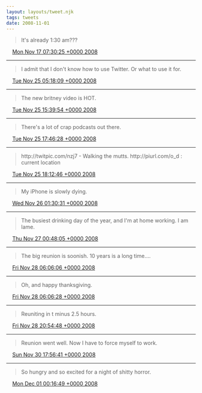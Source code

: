 ```yaml
---
layout: layouts/tweet.njk
tags: tweets
date: 2008-11-01
---
```


> It's already 1:30 am???

<img src="../media/tweet.ico" width="12" /> [Mon Nov 17 07:30:25 +0000 2008](https://twitter.com/timwasson/status/1009253008)

----

> I admit that I don't know how to use Twitter\. Or what to use it for\.

<img src="../media/tweet.ico" width="12" /> [Tue Nov 25 05:18:09 +0000 2008](https://twitter.com/timwasson/status/1022198245)

----

> The new britney video is HOT\.

<img src="../media/tweet.ico" width="12" /> [Tue Nov 25 15:39:54 +0000 2008](https://twitter.com/timwasson/status/1022837110)

----

> There's a lot of crap podcasts out there\.

<img src="../media/tweet.ico" width="12" /> [Tue Nov 25 17:46:28 +0000 2008](https://twitter.com/timwasson/status/1023046353)

----

> http://twitpic\.com/nzj7 \- Walking the mutts\.  http://piurl\.com/o\_d : current location

<img src="../media/tweet.ico" width="12" /> [Tue Nov 25 18:12:46 +0000 2008](https://twitter.com/timwasson/status/1023090374)

----

> My iPhone is slowly dying\.

<img src="../media/tweet.ico" width="12" /> [Wed Nov 26 01:30:31 +0000 2008](https://twitter.com/timwasson/status/1023752878)

----

> The busiest drinking day of the year, and I'm at home working\. I am lame\.

<img src="../media/tweet.ico" width="12" /> [Thu Nov 27 00:48:05 +0000 2008](https://twitter.com/timwasson/status/1025559373)

----

> The big reunion is soonish\. 10 years is a long time\.\.\.\.

<img src="../media/tweet.ico" width="12" /> [Fri Nov 28 06:06:06 +0000 2008](https://twitter.com/timwasson/status/1027516705)

----

> Oh, and happy thanksgiving\.

<img src="../media/tweet.ico" width="12" /> [Fri Nov 28 06:06:28 +0000 2008](https://twitter.com/timwasson/status/1027517013)

----

> Reuniting in t minus 2\.5 hours\.

<img src="../media/tweet.ico" width="12" /> [Fri Nov 28 20:54:48 +0000 2008](https://twitter.com/timwasson/status/1028477431)

----

> Reunion went well\. Now I have to force myself to work\.

<img src="../media/tweet.ico" width="12" /> [Sun Nov 30 17:56:41 +0000 2008](https://twitter.com/timwasson/status/1030959062)

----

> So hungry and so excited for a night of shitty horror\.

<img src="../media/tweet.ico" width="12" /> [Mon Dec 01 00:16:49 +0000 2008](https://twitter.com/timwasson/status/1031409439)